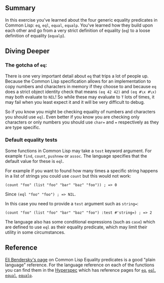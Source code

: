 ## Summary

In this exercise you've learned about the four generic equality predicates in Common Lisp: `eq`, `eql`, `equal`, `equalp`. You've learned how they build upon each other and go from a very strict definition of equality (`eq`) to a loose definition of equality (`equalp`).

## Diving Deeper

### The gotcha of `eq`:

There is one very important detail about `eq` that trips a lot of people up. Because the Common Lisp specification allows for an implementation to copy numbers and characters in memory if they choose to and because `eq` does a strict object identity check that means `(eq 42 42)` and `(eq #\x #\x)` may both evaluate to `NIL`! So while these may evaluate to `T` lots of times, it may fail when you least expect it and it will be very difficult to debug.

So if you know you might be checking equality of numbers and characters you should use `eql`. Even better if you know you are checking only characters or only numbers you should use `char=` and `=` respectively as they are type specific.

### Default equality tests

Some functions in Common Lisp may take a `test` keyword argument. For example `find`, `count`, `pushnew` or `assoc`. The language specifies that the default value for these is `eql`.

For example if you want to found how many times a specific string happens in a list of strings you could use `count` but this would not work:

`(count "foo" (list "foo" "bar" "baz" "foo")) ; => 0`

Since `(eql "foo" "foo") ; => NIL`.

In this case you need to provide a `test` argument such as `string=`:

`(count "foo" (list "foo" "bar" "baz" "foo") :test #'string=) ; => 2`

The language also has some conditional expressions (such as `case`) which are defined to use `eql` as their equality predicate, which may limit their utility in some circumstances.

## Reference

[Eli Bendersky's page][eli-lisp-equality] on Common Lisp Equality predicates is a good "plain language" reference. For the language reference on each of the functions you can find them in the [Hyperspec][hyperspec] which has reference pages for [`eq`][hyper-eq], [`eql`][hyper-eql], [`equal`][hyper-equal], [`equalp`][hyper-equalp].

[hyperspec]: http://www.lispworks.com/documentation/HyperSpec/Front/index.htm
[hyper-eq]: http://www.lispworks.com/documentation/HyperSpec/Body/f_eq.htm
[hyper-eql]: http://www.lispworks.com/documentation/HyperSpec/Body/f_eql.htm
[hyper-equal]: http://www.lispworks.com/documentation/HyperSpec/Body/f_equal.htm
[hyper-equalp]: http://www.lispworks.com/documentation/HyperSpec/Body/f_equalp.htm
[eli-lisp-equality]: https://eli.thegreenplace.net/2004/08/08/equality-in-lisp
